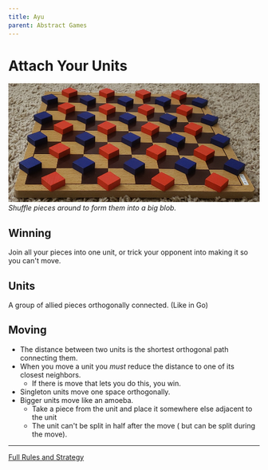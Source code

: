 ```yaml
---
title: Ayu
parent: Abstract Games
---
```




# Attach Your Units  
![Setup of the board with two sparse interleaved grids of pieces.](abstract-ayu.jpg)  
*Shuffle pieces around to form them into a big blob.*

## Winning
Join all your pieces into one unit, or trick your opponent into making it so you can't move.

## Units

A group of allied pieces orthogonally connected. (Like in Go)

## Moving

- The distance between two units is the shortest orthogonal path connecting them.
- When you move a unit you *must* reduce the distance to one of its closest neighbors.
    - If there is move that lets you do this, you win.
- Singleton units move one space orthogonally.
- Bigger units move like an amoeba. 
    - Take a piece from the unit and place it somewhere else adjacent to the unit
    - The unit can't be split in half after the move ( but can be split during the move).

---

[Full Rules and Strategy](https://mindsports.nl/index.php/arena/ayu)